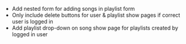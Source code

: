 - Add nested form for adding songs in playlist form
- Only include delete buttons for user & playlist show pages if correct user is logged in
- Add playlist drop-down on song show page for playlists created by logged in user